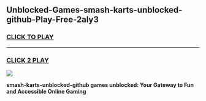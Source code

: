 
## Unblocked-Games-smash-karts-unblocked-github-Play-Free-2aly3
<h3>
<a href="https://premium76.site?title=smash-karts-unblocked-github&ref=12A">CLICK TO PLAY</a></h3>
<hr>

<h3>
<a href="https://premium76.site?title=smash-karts-unblocked-github&ref=12A">CLICK 2 PLAY</a>
  
</h3>

<a href="https://premium76.site?title=smash-karts-unblocked-github&ref=12A"><img src="https://clearcache.store/games.png"></a>


**smash-karts-unblocked-github games unblocked: Your Gateway to Fun and Accessible Online Gaming**
